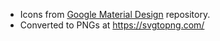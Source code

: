 ﻿* Icons from [Google Material Design](https://material.io/resources/icons/) repository.
 * Converted to PNGs at https://svgtopng.com/
